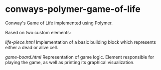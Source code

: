 conways-polymer-game-of-life
============================

Conway's Game of Life implemented using Polymer.

Based on two custom elements:

*life-piece.html*
Implementation of a basic building block which represents either a dead or alive cell.

*game-board.html*
Representation of game logic. Element responsible for playing the game, as well as printing its graphical visualization.
